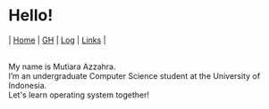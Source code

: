 # Hello! 

| [Home](https://mutiarazzahra.github.io/os212/) | [GH](https://github.com/mutiarazzahra) | [Log](https://mutiarazzahra.github.io/os212/TXT/mylog.txt) | [Links](https://mutiarazzahra.github.io/os212/LINKS/) |

<br>
My name is Mutiara Azzahra. 
<br>
I’m an undergraduate Computer Science student at the University of Indonesia.
<br>
Let's learn operating system together!

